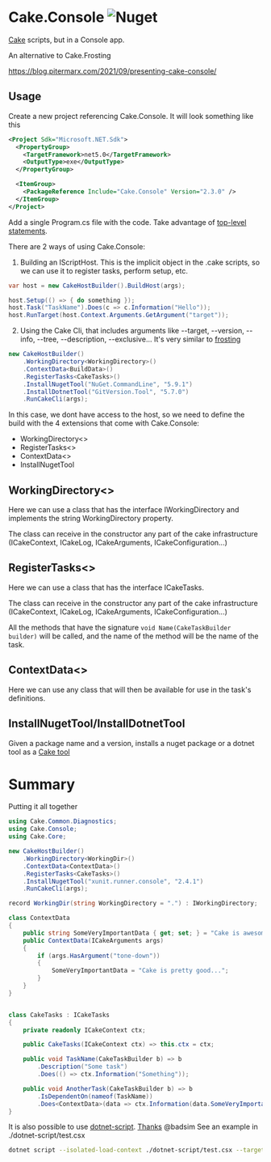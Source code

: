 # Cake.Console ![Nuget](https://img.shields.io/nuget/v/cake.console?label=cake.console&style=plastic)

[Cake](https://cakebuild.net/) scripts, but in a Console app.

An alternative to Cake.Frosting

https://blog.pitermarx.com/2021/09/presenting-cake-console/

## Usage

Create a new project referencing Cake.Console. It will look something like this

```xml
<Project Sdk="Microsoft.NET.Sdk">
  <PropertyGroup>
    <TargetFramework>net5.0</TargetFramework>
    <OutputType>exe</OutputType>
  </PropertyGroup>

  <ItemGroup>
    <PackageReference Include="Cake.Console" Version="2.3.0" />
  </ItemGroup>
</Project>
```

Add a single Program.cs file with the code. Take advantage of [top-level statements](https://docs.microsoft.com/en-us/dotnet/csharp/fundamentals/program-structure/top-level-statements).

There are 2 ways of using Cake.Console:

1. Building an IScriptHost. This is the implicit object in the .cake scripts, so we can use it to register tasks, perform setup, etc.

```cs
var host = new CakeHostBuilder().BuildHost(args);

host.Setup(() => { do something });
host.Task("TaskName").Does(c => c.Information("Hello"));
host.RunTarget(host.Context.Arguments.GetArgument("target"));
```

2. Using the Cake Cli, that includes arguments like --target, --version, --info, --tree, --description, --exclusive...
It's very similar to [frosting](https://cakebuild.net/docs/running-builds/runners/cake-frosting)

```cs
new CakeHostBuilder()
    .WorkingDirectory<WorkingDirectory>()
    .ContextData<BuildData>()
    .RegisterTasks<CakeTasks>()
    .InstallNugetTool("NuGet.CommandLine", "5.9.1")
    .InstallDotnetTool("GitVersion.Tool", "5.7.0")
    .RunCakeCli(args);
```

In this case, we dont have access to the host, so we need to define the build with the 4 extensions that come with Cake.Console:

- WorkingDirectory<>
- RegisterTasks<>
- ContextData<>
- InstallNugetTool

## WorkingDirectory<>
Here we can use a class that has the interface IWorkingDirectory and implements the string WorkingDirectory property.

The class can receive in the constructor any part of the cake infrastructure (ICakeContext, ICakeLog, ICakeArguments, ICakeConfiguration...)

## RegisterTasks<>
Here we can use a class that has the interface ICakeTasks.

The class can receive in the constructor any part of the cake infrastructure (ICakeContext, ICakeLog, ICakeArguments, ICakeConfiguration...)

All the methods that have the signature `void Name(CakeTaskBuilder builder)` will be called, and the name of the method will be the name of the task.

## ContextData<>
Here we can use any class that will then be available for use in the task's definitions.

## InstallNugetTool/InstallDotnetTool
Given a package name and a version, installs a nuget package or a dotnet tool as a [Cake tool](https://cakebuild.net/docs/writing-builds/tools/installing-tools)

# Summary
Putting it all together

```cs
using Cake.Common.Diagnostics;
using Cake.Console;
using Cake.Core;

new CakeHostBuilder()
    .WorkingDirectory<WorkingDir>()
    .ContextData<ContextData>()
    .RegisterTasks<CakeTasks>()
    .InstallNugetTool("xunit.runner.console", "2.4.1")
    .RunCakeCli(args);

record WorkingDir(string WorkingDirectory = ".") : IWorkingDirectory;

class ContextData
{
    public string SomeVeryImportantData { get; set; } = "Cake is awesome!";
    public ContextData(ICakeArguments args)
    {
        if (args.HasArgument("tone-down"))
        {
            SomeVeryImportantData = "Cake is pretty good...";
        }
    }
}


class CakeTasks : ICakeTasks
{
    private readonly ICakeContext ctx;

    public CakeTasks(ICakeContext ctx) => this.ctx = ctx;

    public void TaskName(CakeTaskBuilder b) => b
        .Description("Some task")
        .Does(() => ctx.Information("Something"));

    public void AnotherTask(CakeTaskBuilder b) => b
        .IsDependentOn(nameof(TaskName))
        .Does<ContextData>(data => ctx.Information(data.SomeVeryImportantData));
}
```

It is also possible to use [dotnet-script](https://github.com/filipw/dotnet-script).
[Thanks](https://github.com/pitermarx/Cake.Console/issues/11#issuecomment-1102590201) @badsim
See an example in ./dotnet-script/test.csx

```bash
dotnet script --isolated-load-context ./dotnet-script/test.csx --target=test
```